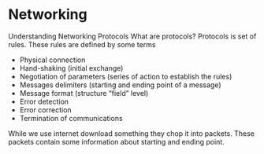 # Networking

Understanding Networking Protocols
What are protocols?
Protocols is set of rules.
These rules are defined by some terms 
-	Physical connection 
-	Hand-shaking (initial exchange)
-	Negotiation of parameters (series of action to establish the rules)
-	Messages delimiters (starting and ending point of a message)
-	Message format (structure “field” level)
-	Error detection
-	Error correction 
-	Termination of communications

While we use internet download something they chop it into packets. These packets contain some information about starting and ending point.


